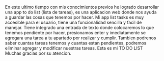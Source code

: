 En este ultimo tiempo con mis conocimientos previos he logrado desarrollar una app to do list (lista de tareas), es una aplicacion web donde nos ayuda a guardar las cosas que tenemos por hacer.
Mi app list tasks es muy accesible para el usuario, tiene una funcionalidad sencilla y facil de manejar. Tiene integrado una entrada de texto donde colocaremos lo que tenemos pendiente por hacer,
presionamos enter y imediatamente se agregara una tarea a tu apartado por realizar y cumplir. Tambien podrenos saber cuantas tareas tenemos y cuantas estan pendientes, podremos
eliminar agregar y modificar nuestras tareas. Esta es mi TO DO LIST Muchas gracias por su atencion.

